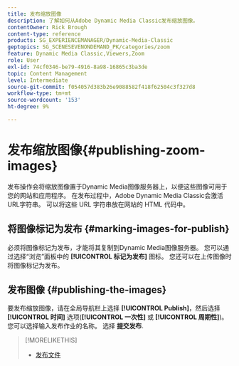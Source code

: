 ```yaml
---
title: 发布缩放图像
description: 了解如何从Adobe Dynamic Media Classic发布缩放图像。
contentOwner: Rick Brough
content-type: reference
products: SG_EXPERIENCEMANAGER/Dynamic-Media-Classic
geptopics: SG_SCENESEVENONDEMAND_PK/categories/zoom
feature: Dynamic Media Classic,Viewers,Zoom
role: User
exl-id: 74cf0346-be79-4916-8a98-16865c3ba3de
topic: Content Management
level: Intermediate
source-git-commit: f054057d383b26e9088582f418f62504c3f327d8
workflow-type: tm+mt
source-wordcount: '153'
ht-degree: 9%

---
```


# 发布缩放图像{#publishing-zoom-images}

发布操作会将缩放图像置于Dynamic Media图像服务器上，以便这些图像可用于您的网站和应用程序。 在发布过程中，Adobe Dynamic Media Classic会激活URL字符串。 可以将这些 URL 字符串放在网站的 HTML 代码中。

## 将图像标记为发布 {#marking-images-for-publish}

必须将图像标记为发布，才能将其复制到Dynamic Media图像服务器。 您可以通过选择“浏览”面板中的 **[!UICONTROL 标记为发布]** 图标。 您还可以在上传图像时将图像标记为发布。

## 发布图像 {#publishing-the-images}

要发布缩放图像，请在全局导航栏上选择 **[!UICONTROL Publish]**，然后选择 **[!UICONTROL 时间]** 选项(**[!UICONTROL 一次性]** 或 **[!UICONTROL 周期性]**)。 您可以选择输入发布作业的名称。 选择 **提交发布**.

>[!MORELIKETHIS]
>
>* [发布文件](publishing-files.md#publishing_files)
